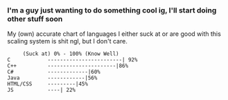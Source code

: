 ### I'm a guy just wanting to do something cool ig, I'll start doing other stuff soon

My (own) accurate chart of languages I either suck at or are good with
this scaling system is shit ngl, but I don't care. 
  
         (Suck at) 0% - 100% (Know Well)
    C            ------------------------| 92%
    C++          ----------------------|86%
    C#           -------------|60%
    Java         ------------|56%
    HTML/CSS     ---------|45%
    JS           ----| 22%
    
    
<!--
**typingforfun/typingforfun** is a ✨ _special_ ✨ repository because its `README.md` (this file) appears on your GitHub profile.

Here are some ideas to get you started:

- 🔭 I’m currently working on ...
- 🌱 I’m currently learning ...
- 👯 I’m looking to collaborate on ...
- 🤔 I’m looking for help with ...
- 💬 Ask me about ...
- 📫 How to reach me: ...
- 😄 Pronouns: ...
- ⚡ Fun fact: ...
-->
